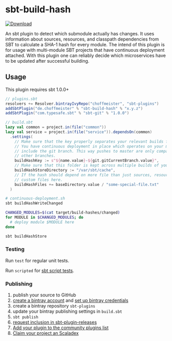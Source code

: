# sbt-build-hash

[![Download](https://api.bintray.com/packages/choffmeister/sbt-plugins/sbt-build-hash/images/download.svg)](https://bintray.com/choffmeister/sbt-plugins/sbt-build-hash/_latestVersion)

An sbt plugin to detect which submodule actually has changes. It uses information about sources, resources, and
classpath dependencies from SBT to calculate a SHA-1 hash for every module. The intend of this plugin is for usage
with multi-module SBT projects that have continuous deployment attached. With this plugin one can reliably decide which
microservices have to be updated after successful building.

## Usage

This plugin requires sbt 1.0.0+

```scala
// plugins.sbt
resolvers += Resolver.bintrayIvyRepo("choffmeister", "sbt-plugins")
addSbtPlugin("de.choffmeister" % "sbt-build-hash" % "x.y.z")
addSbtPlugin("com.typesafe.sbt" % "sbt-git" % "1.0.0")
```

```scala
// build.sbt
lazy val common = project.in(file("common"))
lazy val service = project.in(file("service")).dependsOn(common)
  .settings(
    // Make sure that the key properly separates your relevant builds from irrelevant ones. Example:
    // You have continuous deployment in place which operates on your master branch. Then the key should probably
    // include the git branch. This way pushes to master are only compared to the last push to master, not to pushed to
    // other branches.
    buildHashKey := s"${name.value}-${git.gitCurrentBranch.value}",
    // Make sure that this folder is kept across multiple builds of your project.
    buildHashStoreDirectory := "/var/sbt/cache",
    // If the hash should depend on more file than just sources, resources and classpath dependencies, you can add
    // custom files here.
    buildHashFiles += baseDirectory.value / "some-special-file.txt"
  )
```

```bash
# continuous-deployment.sh
sbt buildHashWriteChanged

CHANGED_MODULES=$(cat target/build-hashes/changed)
for MODULE in $CHANGED_MODULES; do
  # deploy module $MODULE here
done

sbt buildHashStore
```

### Testing

Run `test` for regular unit tests.

Run `scripted` for [sbt script tests](http://www.scala-sbt.org/1.x/docs/Testing-sbt-plugins.html).

### Publishing

1. publish your source to GitHub
2. [create a bintray account](https://bintray.com/signup/index) and [set up bintray credentials](https://github.com/sbt/sbt-bintray#publishing)
3. create a bintray repository `sbt-plugins` 
4. update your bintray publishing settings in `build.sbt`
5. `sbt publish`
6. [request inclusion in sbt-plugin-releases](https://bintray.com/sbt/sbt-plugin-releases)
7. [Add your plugin to the community plugins list](https://github.com/sbt/website#attention-plugin-authors)
8. [Claim your project an Scaladex](https://github.com/scalacenter/scaladex-contrib#claim-your-project)
